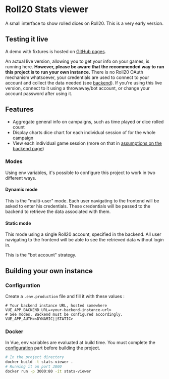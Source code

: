 # Roll20 Stats viewer

A small interface to show rolled dices on Roll20. This is a very early version. 

## Testing it live

A demo with fixtures is hosted on [GitHub pages](https://sotrxii.github.io/roll20-stats-viewer/).

An actual live version, allowing you to get your info on your games, is running here.
**However, please be aware that the recommended way to run this project is to run your own instance.**
There is no Roll20 OAuth mechanism whatsoever, your credentials are used to connect to your account
and collect the data needed (see [backend](https://github.com/SoTrxII/roll20-stats-viewer-backend)).
If you're using this live version, connect to it using a throwaway/bot account, or change your
account password after using it.

## Features

- Aggregate general info on campaigns, such as time played or dice rolled count
- Display charts dice chart for each individual session of for the whole campaign
- View each individual game session (more on that in [assumptions on the backend page](https://github.com/SoTrxII/roll20-stats-viewer-backend))

### Modes

Using env variables, it's possible to configure this project to work in two different ways.

#### Dynamic mode

This is the "multi-user" mode. Each user navigating to the frontend will be asked to enter his credentials.
These credentials will be passed to the backend to retrieve the data associated with them.

#### Static mode

This mode using a single Roll20 account, specified in the backend. All user navigating to the frontend will be able
to see the retrieved data without login in.

This is the "bot account" strategy.

## Building your own instance

### Configuration
Create a `.env.production` file and fill it with these values :
```dosini
# Your backend instance URL, hosted somewhere
VUE_APP_BACKEND_URL=<your-backend-instance-url>
# See modes. Backend must be configured accordingly.
VUE_APP_AUTH=<DYNAMIC||STATIC>
```


### Docker
In Vue, env variables are evaluated at build time. You must complete the [configuration](#configuration) part before
building the project.
```sh
# In the project directory
docker build -t stats-viewer .
# Running it on port 3000
docker run -p 3000:80 -it stats-viewer
```